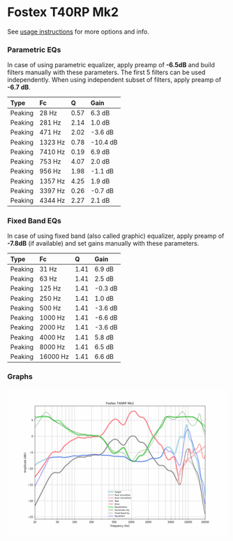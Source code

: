 # Fostex T40RP Mk2
See [usage instructions](https://github.com/jaakkopasanen/AutoEq#usage) for more options and info.

### Parametric EQs
In case of using parametric equalizer, apply preamp of **-6.5dB** and build filters manually
with these parameters. The first 5 filters can be used independently.
When using independent subset of filters, apply preamp of **-6.7 dB**.

| Type    | Fc      |    Q | Gain     |
|:--------|:--------|:-----|:---------|
| Peaking | 28 Hz   | 0.57 | 6.3 dB   |
| Peaking | 281 Hz  | 2.14 | 1.0 dB   |
| Peaking | 471 Hz  | 2.02 | -3.6 dB  |
| Peaking | 1323 Hz | 0.78 | -10.4 dB |
| Peaking | 7410 Hz | 0.19 | 6.9 dB   |
| Peaking | 753 Hz  | 4.07 | 2.0 dB   |
| Peaking | 956 Hz  | 1.98 | -1.1 dB  |
| Peaking | 1357 Hz | 4.25 | 1.9 dB   |
| Peaking | 3397 Hz | 0.26 | -0.7 dB  |
| Peaking | 4344 Hz | 2.27 | 2.1 dB   |

### Fixed Band EQs
In case of using fixed band (also called graphic) equalizer, apply preamp of **-7.8dB**
(if available) and set gains manually with these parameters.

| Type    | Fc       |    Q | Gain    |
|:--------|:---------|:-----|:--------|
| Peaking | 31 Hz    | 1.41 | 6.9 dB  |
| Peaking | 63 Hz    | 1.41 | 2.5 dB  |
| Peaking | 125 Hz   | 1.41 | -0.3 dB |
| Peaking | 250 Hz   | 1.41 | 1.0 dB  |
| Peaking | 500 Hz   | 1.41 | -3.6 dB |
| Peaking | 1000 Hz  | 1.41 | -6.6 dB |
| Peaking | 2000 Hz  | 1.41 | -3.6 dB |
| Peaking | 4000 Hz  | 1.41 | 5.8 dB  |
| Peaking | 8000 Hz  | 1.41 | 6.5 dB  |
| Peaking | 16000 Hz | 1.41 | 6.6 dB  |

### Graphs
![](./Fostex%20T40RP%20Mk2.png)